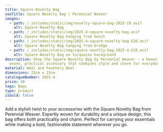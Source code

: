 ```yaml
---
title: Square Novelty Bag
seoTitle: Square Novelty Bag | Perennial Weaver
images:
  - path: /_includes/static/img/novelty-square-bag-2025-19.avif
    alt: Square Novelty Bag
  - path: /_includes/static/img/2025-4-square-novelty-bag.avif
    alt: Square Novelty Bag hanging from bench
  - path: /_includes/static/img/2025-4-square-novelty-bag-£20.avif
    alt: Square Novelty Bag hanging from bridge
  - path: /_includes/static/img/square-novelty-bag-2025-4-£20.avif
    alt: Square Novelty Bag on turquoise background
description: Shop the Square Novelty Bag by Perennial Weaver – a beautifully
  woven, practical accessory that combines style and charm for everyday use.
material: Wool and Feathery Wool
dimensions: 23cm x 23cm
catalogueNumber: 2025-4
price: 30
tags: Bags
type: product
isSold: false
---
```

Add a stylish twist to your accessories with the Square Novelty Bag from Perennial Weaver. Expertly woven for durability and a unique design, this bag offers both practicality and charm. Perfect for carrying your essentials while making a bold, fashionable statement wherever you go.
